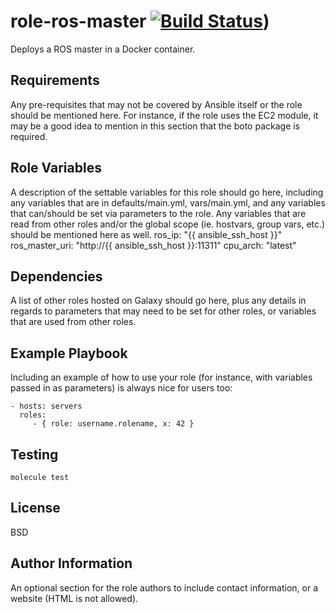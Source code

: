 # role-ros-master [![Build Status](https://travis-ci.org/frankjoshua/ansible-role-ros-master.svg?branch=master)](https://travis-ci.org/frankjoshua/ansible-role-ros-master))<br>

Deploys a ROS master in a Docker container.

## Requirements

Any pre-requisites that may not be covered by Ansible itself or the role should be mentioned here. For instance, if the role uses the EC2 module, it may be a good idea to mention in this section that the boto package is required.

## Role Variables

A description of the settable variables for this role should go here, including any variables that are in defaults/main.yml, vars/main.yml, and any variables that can/should be set via parameters to the role. Any variables that are read from other roles and/or the global scope (ie. hostvars, group vars, etc.) should be mentioned here as well.
ros_ip: "{{ ansible_ssh_host }}"
ros_master_uri: "http://{{ ansible_ssh_host }}:11311"
cpu_arch: "latest"

## Dependencies

A list of other roles hosted on Galaxy should go here, plus any details in regards to parameters that may need to be set for other roles, or variables that are used from other roles.

## Example Playbook

Including an example of how to use your role (for instance, with variables passed in as parameters) is always nice for users too:

    - hosts: servers
      roles:
         - { role: username.rolename, x: 42 }

## Testing

`molecule test`

## License

BSD

## Author Information

An optional section for the role authors to include contact information, or a website (HTML is not allowed).
